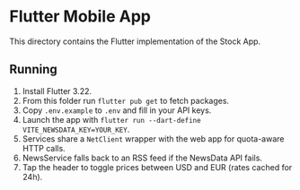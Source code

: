 # Flutter Mobile App

This directory contains the Flutter implementation of the Stock App.

## Running

1. Install Flutter 3.22.
2. From this folder run `flutter pub get` to fetch packages.
3. Copy `.env.example` to `.env` and fill in your API keys.
4. Launch the app with `flutter run --dart-define VITE_NEWSDATA_KEY=YOUR_KEY`.
5. Services share a `NetClient` wrapper with the web app for quota-aware HTTP calls.
6. NewsService falls back to an RSS feed if the NewsData API fails.
7. Tap the header to toggle prices between USD and EUR (rates cached for 24h).
